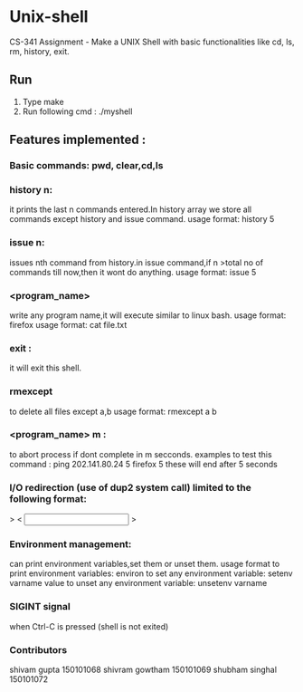 # Unix-shell
CS-341 Assignment - Make a UNIX Shell with basic functionalities like cd, ls, rm, history, exit.

## Run 

1. Type make
2. Run following cmd : ./myshell

## Features implemented :

### Basic commands: pwd, clear,cd,ls

### history n:
it prints the last n commands entered.In history array we store all commands except history and issue command.
usage format: history 5

### issue n:
issues nth command from history.in issue command,if n >total no of commands till now,then it wont do anything.
usage format: issue 5

### <program_name>
write any program name,it will execute similar to linux bash.
usage format: firefox
usage format: cat file.txt

### exit :
it will exit this shell.

### rmexcept
to delete all files except a,b 
usage format: rmexcept a b

### <program_name> m :
to abort process if dont complete in m secconds.
examples to test this command :  ping 202.141.80.24 5
								 firefox 5
these will end after 5 seconds

### I/O redirection (use of dup2 system call) limited to the following format:
<cmd> <args> > <output>
<cmd> <args> < <input> > <output>

### Environment management:
can print environment variables,set them or unset them.
usage format to print environment variables: environ
to set any environment variable: setenv varname value
to unset any environment variable: unsetenv varname

### SIGINT signal
when Ctrl-C is pressed (shell is not exited)


### Contributors
shivam gupta 150101068
shivram gowtham 150101069
shubham singhal 150101072
